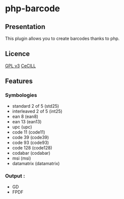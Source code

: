php-barcode
===========

Presentation
------------

This plugin allows you to create barcodes thanks to php.

Licence
-------
[GPL v3](http://www.gnu.org/licenses/gpl.html)
[CeCILL](http://www.cecill.info/licences/Licence_CeCILL_V2-fr.html)

Features
--------

### Symbologies
 - standard 2 of 5 (std25)
 - interleaved 2 of 5 (int25)
 - ean 8 (ean8)
 - ean 13 (ean13)
 - upc (upc)
 - code 11 (code11)
 - code 39 (code39)
 - code 93 (code93)
 - code 128 (code128)  
 - codabar (codabar)
 - msi (msi)
 - datamatrix (datamatrix)
  
### Output : 
 - GD
 - FPDF